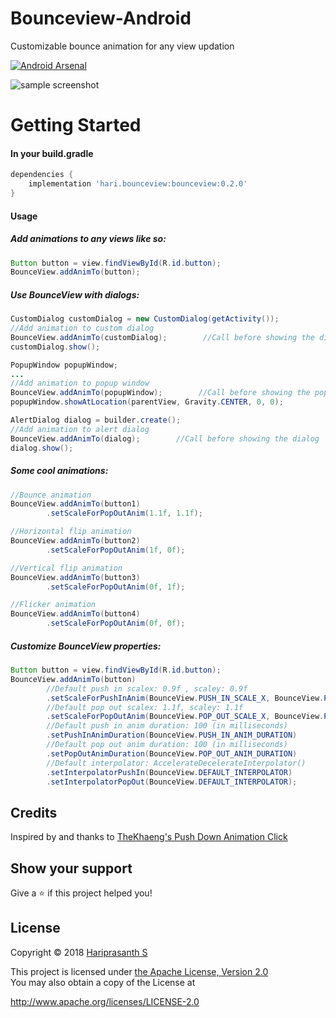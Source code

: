 # Bounceview-Android

Customizable bounce animation for any view updation

[![Android Arsenal](https://img.shields.io/badge/Android%20Arsenal-Bounceview--Android-green.svg?style=flat)](https://android-arsenal.com/details/1/7148)

<div>
  <img src="http://res.cloudinary.com/ezio/image/upload/v1528468184/2.gif" alt="sample screenshot"/>
</div>

# Getting Started
<h4>In your build.gradle</h4>

```groovy
dependencies {
    implementation 'hari.bounceview:bounceview:0.2.0'
}
```

<h4>Usage</h4>

<h5>Add animations to any views like so:</h5>

```java
Button button = view.findViewById(R.id.button);
BounceView.addAnimTo(button);
```

<h5>Use BounceView with dialogs:</h5>

```java
CustomDialog customDialog = new CustomDialog(getActivity());
//Add animation to custom dialog
BounceView.addAnimTo(customDialog);        //Call before showing the dialog
customDialog.show();

PopupWindow popupWindow;
...
//Add animation to popup window
BounceView.addAnimTo(popupWindow);        //Call before showing the popup
popupWindow.showAtLocation(parentView, Gravity.CENTER, 0, 0);

AlertDialog dialog = builder.create();
//Add animation to alert dialog
BounceView.addAnimTo(dialog);        //Call before showing the dialog
dialog.show();
```

<h5>Some cool animations:</h5>

```java
//Bounce animation
BounceView.addAnimTo(button1)
        .setScaleForPopOutAnim(1.1f, 1.1f);

//Horizontal flip animation
BounceView.addAnimTo(button2)
        .setScaleForPopOutAnim(1f, 0f);

//Vertical flip animation
BounceView.addAnimTo(button3)
        .setScaleForPopOutAnim(0f, 1f);

//Flicker animation
BounceView.addAnimTo(button4)
        .setScaleForPopOutAnim(0f, 0f);
```

<h5>Customize BounceView properties:</h5>

```java
Button button = view.findViewById(R.id.button);
BounceView.addAnimTo(button)
        //Default push in scalex: 0.9f , scaley: 0.9f
        .setScaleForPushInAnim(BounceView.PUSH_IN_SCALE_X, BounceView.PUSH_IN_SCALE_Y)
        //Default pop out scalex: 1.1f, scaley: 1.1f
        .setScaleForPopOutAnim(BounceView.POP_OUT_SCALE_X, BounceView.POP_OUT_SCALE_Y)
        //Default push in anim duration: 100 (in milliseconds)
        .setPushInAnimDuration(BounceView.PUSH_IN_ANIM_DURATION)
        //Default pop out anim duration: 100 (in milliseconds)
        .setPopOutAnimDuration(BounceView.POP_OUT_ANIM_DURATION)
        //Default interpolator: AccelerateDecelerateInterpolator()
        .setInterpolatorPushIn(BounceView.DEFAULT_INTERPOLATOR)
        .setInterpolatorPopOut(BounceView.DEFAULT_INTERPOLATOR);
```

## Credits
Inspired by and thanks to [TheKhaeng's Push Down Animation Click](https://github.com/TheKhaeng/pushdown-anim-click)

## Show your support

Give a :star: if this project helped you!

## License

Copyright :copyright: 2018 [Hariprasanth S](https://github.com/hariprasanths)

This project is licensed under [the Apache License, Version 2.0](https://github.com/hariprasanths/Bounceview-Android/blob/master/LICENSE)
<br/>You may also obtain a copy of the License at

http://www.apache.org/licenses/LICENSE-2.0